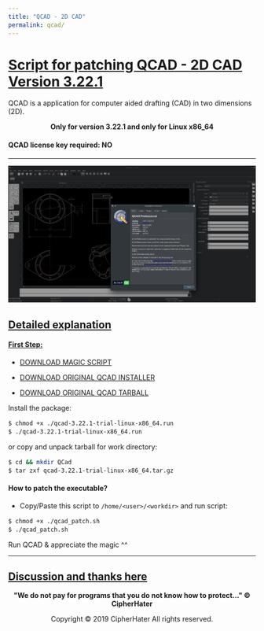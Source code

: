 ```yaml
---
title: "QCAD - 2D CAD"
permalink: qcad/
---
```


# [Script for patching QCAD - 2D CAD Version 3.22.1](https://cipherhater.pro/qcad/)

QCAD is a application for computer aided drafting (CAD) in two dimensions (2D).

<center>
	<p><b>
		Only for version 3.22.1 and only for Linux x86_64
	</b></p>
</center>

#### QCAD license key required: NO

---

![QCAD](images/qcad.jpg)


## [Detailed explanation]()


#### [First Step:]()


- [DOWNLOAD MAGIC SCRIPT](https://raw.githubusercontent.com/cipherhater/CipherHater/master/qcad_patch.sh)

- [DOWNLOAD ORIGINAL QCAD INSTALLER](https://github.com/cipherhaterteam/CipherHater/raw/master/orig/qcad-3.22.1-trial-linux-x86_64.run)

- [DOWNLOAD ORIGINAL QCAD TARBALL](https://github.com/cipherhaterteam/CipherHater/raw/master/orig/qcad-3.22.1-trial-linux-x86_64.tar.gz)


Install the package:

```bash
$ chmod +x ./qcad-3.22.1-trial-linux-x86_64.run
$ ./qcad-3.22.1-trial-linux-x86_64.run
```

or copy and unpack tarball for work directory:

```bash
$ cd && mkdir QCad
$ tar zxf qcad-3.22.1-trial-linux-x86_64.tar.gz
``` 

#### How to patch the executable? 


- Copy/Paste this script to `/home/<user>/<workdir>` and run script:

```bash
$ chmod +x ./qcad_patch.sh
$ ./qcad_patch.sh
```


 Run QCAD & appreciate the magic ^^
 
---

## [Discussion and thanks here](https://gist.github.com/cipherhater/4e75d4e4551db171de03e9618456a7ea)

<center>
    <p><b>
	"We do not pay for programs that you do not know how to protect..." &copy; CipherHater
    </b></p>
</center>

<center>
    <p>
	Copyright &copy; 2019 CipherHater All rights reserved.
    </p>
</center>
